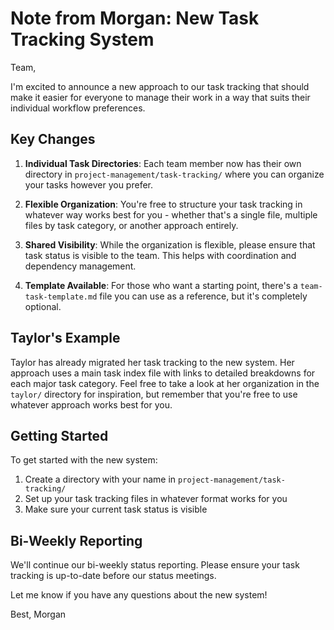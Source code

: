 # Note from Morgan: New Task Tracking System

Team,

I'm excited to announce a new approach to our task tracking that should make it easier for everyone to manage their work in a way that suits their individual workflow preferences.

## Key Changes

1. **Individual Task Directories**: Each team member now has their own directory in `project-management/task-tracking/` where you can organize your tasks however you prefer.

2. **Flexible Organization**: You're free to structure your task tracking in whatever way works best for you - whether that's a single file, multiple files by task category, or another approach entirely.

3. **Shared Visibility**: While the organization is flexible, please ensure that task status is visible to the team. This helps with coordination and dependency management.

4. **Template Available**: For those who want a starting point, there's a `team-task-template.md` file you can use as a reference, but it's completely optional.

## Taylor's Example

Taylor has already migrated her task tracking to the new system. Her approach uses a main task index file with links to detailed breakdowns for each major task category. Feel free to take a look at her organization in the `taylor/` directory for inspiration, but remember that you're free to use whatever approach works best for you.

## Getting Started

To get started with the new system:

1. Create a directory with your name in `project-management/task-tracking/`
2. Set up your task tracking files in whatever format works for you
3. Make sure your current task status is visible

## Bi-Weekly Reporting

We'll continue our bi-weekly status reporting. Please ensure your task tracking is up-to-date before our status meetings.

Let me know if you have any questions about the new system!

Best,
Morgan 